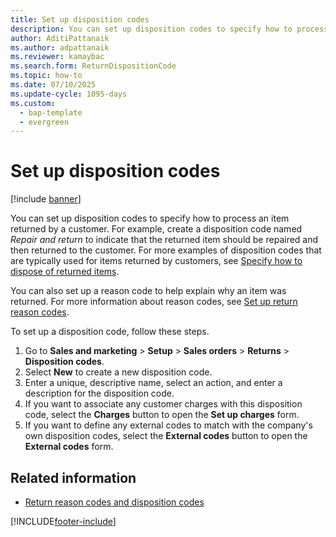 ```yaml
---
title: Set up disposition codes   
description: You can set up disposition codes to specify how to process an item returned by a customer, including a step-by-step process.
author: AditiPattanaik
ms.author: adpattanaik
ms.reviewer: kamaybac
ms.search.form: ReturnDispositionCode
ms.topic: how-to
ms.date: 07/10/2025
ms.update-cycle: 1095-days
ms.custom: 
  - bap-template
  - evergreen
---
```


# Set up disposition codes

[!include [banner](../includes/banner.md)]

You can set up disposition codes to specify how to process an item returned by a customer. For example, create a disposition code named *Repair and return* to indicate that the returned item should be repaired and then returned to the customer. For more examples of disposition codes that are typically used for items returned by customers, see [Specify how to dispose of returned items](specify-how-to-dispose-of-returned-items.md).

You can also set up a reason code to help explain why an item was returned. For more information about reason codes, see [Set up return reason codes](set-up-return-reason-code.md).

To set up a disposition code, follow these steps.

1. Go to **Sales and marketing** \> **Setup** \> **Sales orders** \> **Returns** \> **Disposition codes**.
1. Select **New** to create a new disposition code.
1. Enter a unique, descriptive name, select an action, and enter a description for the disposition code.
1. If you want to associate any customer charges with this disposition code, select the **Charges** button to open the **Set up charges** form.
1. If you want to define any external codes to match with the company's own disposition codes, select the **External codes** button to open the **External codes** form.

## Related information

- [Return reason codes and disposition codes](disposition-and-return-reason-codes.md)

[!INCLUDE[footer-include](../../includes/footer-banner.md)]